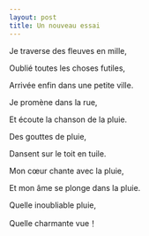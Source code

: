 ```yaml
---
layout: post
title: Un nouveau essai
---
```


Je traverse des fleuves en mille,

Oublié toutes les choses futiles,

Arrivée enfin dans une petite ville.

Je promène dans la rue,

Et écoute la chanson de la pluie.

Des gouttes de pluie,

Dansent sur le toit en tuile.

Mon cœur chante avec la pluie,

Et mon âme se plonge dans la pluie.

Quelle inoubliable pluie,

Quelle charmante vue！ 
